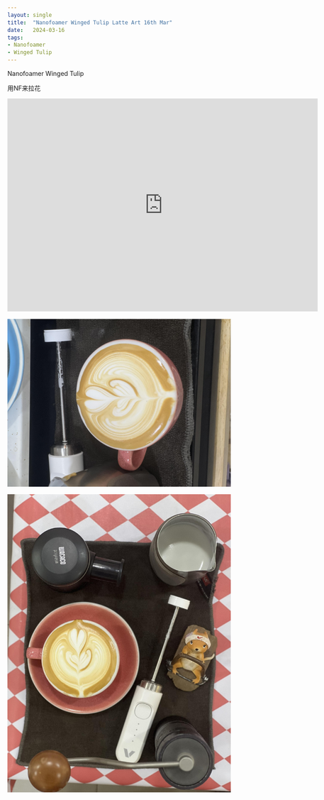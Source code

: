```yaml
---
layout: single
title:  "Nanofoamer Winged Tulip Latte Art 16th Mar"
date:   2024-03-16
tags:
- Nanofoamer
- Winged Tulip
---
```


Nanofoamer Winged Tulip 

用NF来拉花


<div class="embed-container">
  <iframe
      src="https://www.youtube.com/embed/BEdeAR5g7rQ"
      width="700"
      height="480"
      frameborder="0"
      allowfullscreen="true">
  </iframe>
</div>


![](/assets/img/2024/03/16/IMG_4508.jpg)

![](/assets/img/2024/03/16/IMG_4510.jpg)
